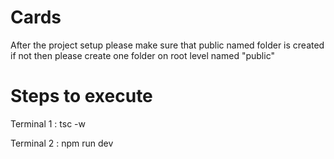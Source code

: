 # Cards


After the project setup please make sure that public named folder is created if not then please create one folder on root level named "public"

# Steps to execute

Terminal 1 : tsc -w

Terminal 2 : npm run dev
